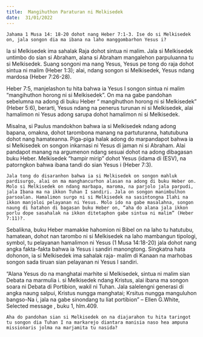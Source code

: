 ```yaml
---
title:  Mangihuthon Paraturan ni Melkisedek
date:  31/01/2022
---
```


`Jahama 1 Musa 14: 18-20 dohot nang Heber 7:1-3. Ise do si Melkisedek on, jala songon dia ma ibana na laho manggombarhon Yesus i?`

Ia si Melkisedek ima sahalak Raja dohot sintua ni malim. Jala si Melkisedek untimbo do sian si Abraham, alana si Abraham mangalehon parpuluanna tu si Melkisedek. Suang songoni ma nang Yesus, Yesus pe tong do raja dohot sintua ni malim (Heber 1:3); alai, ndang songon si Melkisedek, Yesus ndang mardosa (Heber 7:26-28).

Heber 7:5, manjelashon tu hita bahwa ia Yesus I songon sintua ni malim “mangihuthon horong ni si Melkisedek”. On ma na gabe pandohan sebelumna na adong di buku Heber “ mangihuthon horong ni si Melkisedek” (Heber 5:6), berarti, Yesus ndang na penerus turunan ni si Melkisedek, alai hamalimon ni Yesus adong sarupa dohot hamalimon ni si Melkisedek.

Misalna, si Paulus mandokhon bahwa ia si Melkisedek ndang adong bapana, omakna, dohot tarombona manang na partuturanna, hatutubuna dohot nang hamateanna. Piga-piga halak adong do marpandapot bahwa ia si Melkisedek on songon inkarnasi ni Yesus di jaman ni si Abraham. Alai pandapot manang na argumenon ndang sesuai dohot na adong dibagasan buku Heber. Melkisedek “hampir mirip” dohot Yesus (idama di (ESV), na patorngkon bahwa ibana tandi do sian Yesus i (Heber 7:3).

`Jala tong do disaranhon bahwa ia si Melkisedek on songon mahluk pardisurgo, alai on ma manghancurhon alasan na adong di buku Heber on. Molo si Melkisedek on ndang marbapa, maroma, na parjolo jala parpudi, jala Ibana ma na ikkon Tuhan I sandiri. Jala on songon manimbulhon parsoalan. Hamalimon surgo ni si Melkisedek na sasintongna Ilahi na ikkon manjoloi pelayanan ni Yesus. Molo ido na gabe masalahna, songon naung di hatahon di bagasan buku Heber on, “aha do alana jala ikkon porlu dope sasahalak na ikkon ditetaphon gabe sintua ni malim” (Heber 7:11)?.`

Sebalikna, buku Heber mamakke hahomion ni Bibel on na laho tu hatutubu, hamatean, dohot nan tarombo ni si Melkisedek na laho mambangun tipologi, symbol, tu pelayanan hamalimon ni Yesus (1 Musa 14:18-20) jala dohot nang angka fakta-fakta bahwa ia Yesus i sandiri manongtong. Singkatna hata dohonon, ia si Melkisedek ima sahalak raja- malim di Kanaan na marhobas songon sada tiruan sian pelayanan ni Yesus I sandiri.

“Alana Yesus do na manghatai marhite si Melkisedek, sintua ni malim sian Debata na marmulia i. si Melkisedek ndang Kristus, alai ibana ma songon soara ni Debata di Portibion, wakil ni Tuhan. Jala salelengni generasi di angka naung salpui, Kristus nungga manghatai; Krsitus nungga manguluhon bangso-Na i, jala na gabe sinondang tu liat portibion” – Ellen G.White, Selected message , buku 1,  hlm.409.

`Aha do pandohan sian si Melkisedek on na diajarahon tu hita taringot tu songon dia Tuhan I na markarejo diantara manisia naso hea ampuna missionaris jolma na marjamita tu nasida?`